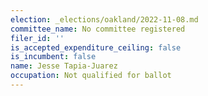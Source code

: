 ```yaml
---
election: _elections/oakland/2022-11-08.md
committee_name: No committee registered
filer_id: ''
is_accepted_expenditure_ceiling: false
is_incumbent: false
name: Jesse Tapia-Juarez
occupation: Not qualified for ballot
---
```

